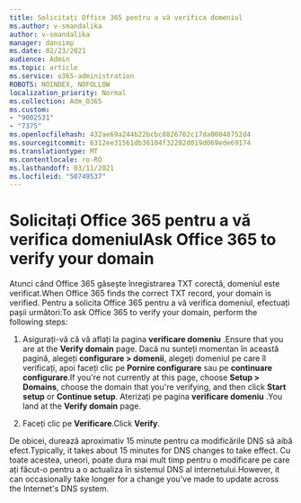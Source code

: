 ```yaml
---
title: Solicitați Office 365 pentru a vă verifica domeniul
ms.author: v-smandalika
author: v-smandalika
manager: dansimp
ms.date: 02/23/2021
audience: Admin
ms.topic: article
ms.service: o365-administration
ROBOTS: NOINDEX, NOFOLLOW
localization_priority: Normal
ms.collection: Adm_O365
ms.custom:
- "9002531"
- "7375"
ms.openlocfilehash: 432ae69a244b22bcbc8826702c17da00040752d4
ms.sourcegitcommit: 6312ee31561db36104f32282d019d069ede69174
ms.translationtype: MT
ms.contentlocale: ro-RO
ms.lasthandoff: 03/11/2021
ms.locfileid: "50749537"
---
```

# <a name="ask-office-365-to-verify-your-domain"></a><span data-ttu-id="d7ce5-102">Solicitați Office 365 pentru a vă verifica domeniul</span><span class="sxs-lookup"><span data-stu-id="d7ce5-102">Ask Office 365 to verify your domain</span></span>

<span data-ttu-id="d7ce5-103">Atunci când Office 365 găsește înregistrarea TXT corectă, domeniul este verificat.</span><span class="sxs-lookup"><span data-stu-id="d7ce5-103">When Office 365 finds the correct TXT record, your domain is verified.</span></span> <span data-ttu-id="d7ce5-104">Pentru a solicita Office 365 pentru a vă verifica domeniul, efectuați pașii următori:</span><span class="sxs-lookup"><span data-stu-id="d7ce5-104">To ask Office 365 to verify your domain, perform the following steps:</span></span>

1. <span data-ttu-id="d7ce5-105">Asigurați-vă că vă aflați la pagina **verificare domeniu** .</span><span class="sxs-lookup"><span data-stu-id="d7ce5-105">Ensure that you are at the **Verify domain** page.</span></span> <span data-ttu-id="d7ce5-106">Dacă nu sunteți momentan în această pagină, alegeți **configurare > domenii**, alegeți domeniul pe care îl verificați, apoi faceți clic pe **Pornire configurare** sau pe **continuare configurare**.</span><span class="sxs-lookup"><span data-stu-id="d7ce5-106">If you're not currently at this page, choose **Setup > Domains**, choose the domain that you're verifying, and then click **Start setup** or **Continue setup**.</span></span> <span data-ttu-id="d7ce5-107">Aterizați pe pagina **verificare domeniu** .</span><span class="sxs-lookup"><span data-stu-id="d7ce5-107">You land at the **Verify domain** page.</span></span>

2. <span data-ttu-id="d7ce5-108">Faceți clic pe **Verificare**.</span><span class="sxs-lookup"><span data-stu-id="d7ce5-108">Click **Verify**.</span></span>

<span data-ttu-id="d7ce5-109">De obicei, durează aproximativ 15 minute pentru ca modificările DNS să aibă efect.</span><span class="sxs-lookup"><span data-stu-id="d7ce5-109">Typically, it takes about 15 minutes for DNS changes to take effect.</span></span> <span data-ttu-id="d7ce5-110">Cu toate acestea, uneori, poate dura mai mult timp pentru o modificare pe care ați făcut-o pentru a o actualiza în sistemul DNS al internetului.</span><span class="sxs-lookup"><span data-stu-id="d7ce5-110">However, it can occasionally take longer for a change you've made to update across the Internet's DNS system.</span></span>

